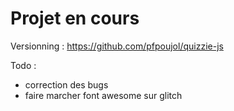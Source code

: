Projet en cours
=======

Versionning : https://github.com/pfpoujol/quizzie-js

Todo : 
- correction des bugs
- faire marcher font awesome sur glitch